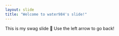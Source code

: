```yaml
---
layout: slide
title: "Welcome to water984's slide!"
---
```

This is my swag slide :tada:
Use the left arrow to go back!
